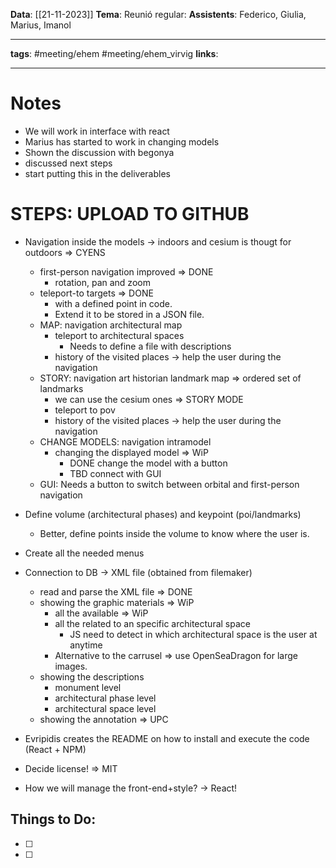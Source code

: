 **Data**: [[21-11-2023]]
**Tema**: Reunió regular: 
**Assistents**: Federico, Giulia, Marius, Imanol

---
**tags**: #meeting/ehem #meeting/ehem_virvig
**links**: 
--- -


# Notes
- We will work in interface with react
- Marius has started to work in changing models
- Shown the discussion with begonya
- discussed next steps
- start putting this in the deliverables


# STEPS: UPLOAD TO GITHUB

- Navigation inside the models -> indoors and cesium is thougt for outdoors => CYENS
	- first-person navigation improved => DONE
		- rotation, pan and zoom
	- teleport-to targets => DONE
		- with a defined point in code.
		- Extend it to be stored in a JSON file.
	- MAP: navigation architectural map
		- teleport to architectural spaces
			- Needs to define a file with descriptions
		- history of the visited places -> help the user during the navigation
	- STORY: navigation art historian landmark map => ordered set of landmarks
		- we can use the cesium ones => STORY MODE
		- teleport to pov
		- history of the visited places -> help the user during the navigation
	- CHANGE MODELS: navigation intramodel
		- changing the displayed model => WiP
			- DONE change the model with a button
			- TBD connect with GUI
	- GUI: Needs a button to switch between orbital and first-person navigation
- Define volume (architectural phases) and keypoint (poi/landmarks)
	- Better, define points inside the volume to know where the user is.
- Create all the needed menus
- Connection to DB -> XML file (obtained from filemaker)
	- read and parse the XML file => DONE
	- showing the graphic materials => WiP
		- all the available => WiP
		- all the related to an specific architectural space
			- JS need to detect in which architectural space is the user at anytime
		- Alternative to the carrusel => use OpenSeaDragon for large images.
	- showing the descriptions
		- monument level
		* architectural phase level
		* architectural space level
	* showing the annotation => UPC

- Evripidis creates the README on how to install and execute the code (React + NPM)

* Decide license! => MIT

* How we will manage the front-end+style? -> React!


## Things to Do:
- [ ] 
- [ ] 